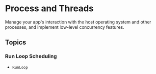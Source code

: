 # Process and Threads

Manage your app's interaction with the host operating system and other processes, and implement low-level concurrency features.

## Topics

### Run Loop Scheduling

- ``RunLoop``
